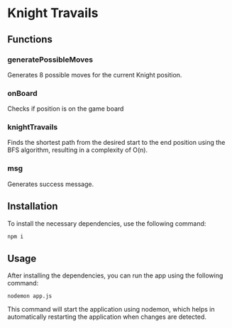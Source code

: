 # Knight Travails

## Functions

### generatePossibleMoves

Generates 8 possible moves for the current Knight position.

### onBoard

Checks if position is on the game board

### knightTravails

Finds the shortest path from the desired start to the end position using the BFS algorithm, resulting in a complexity of O(n).

### msg

Generates success message.

## Installation

To install the necessary dependencies, use the following command:

```bash
npm i
```

## Usage

After installing the dependencies, you can run the app using the following command:

```
nodemon app.js
```

This command will start the application using nodemon, which helps in automatically restarting the application when changes are detected.
